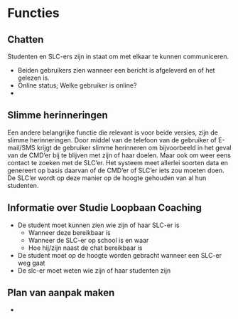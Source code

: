# Functies

## Chatten

Studenten en SLC-ers zijn in staat om met elkaar te kunnen communiceren.

* Beiden gebruikers zien wanneer een bericht is afgeleverd en of het gelezen is.
* Online status; Welke gebruiker is online?
* 
## Slimme herinneringen

Een andere belangrijke functie die relevant is voor beide versies, zijn de slimme herinneringen. Door middel van de telefoon van de gebruiker of E-mail/SMS krijgt de gebruiker slimme herinneren om bijvoorbeeld in het geval van de CMD’er bij te blijven met zijn of haar doelen. Maar ook om weer eens contact te zoeken met de SLC’er. Het systeem meet allerlei soorten data en genereert op basis daarvan of de CMD’er of SLC’er iets zou moeten doen. De SLC’er wordt op deze manier op de hoogte gehouden van al hun studenten.

## Informatie over Studie Loopbaan Coaching

* De student moet kunnen zien wie zijn of haar SLC-er is
  * Wanneer deze bereikbaar is
  * Wanneer de SLC-er op school is en waar
  * Hoe hij/zijn naast de chat bereikbaar is
* De student moet op de hoogte worden gebracht wanneer een SLC-er weg gaat
* De slc-er moet weten wie zijn of haar studenten zijn

## Plan van aanpak maken

* 
